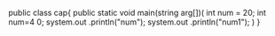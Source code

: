public class cap{
    public static void main(string arg[])(
        int num = 20;
        int num=4 0;
        system.out .println("num");
        system.out .println("num1");
        )
}